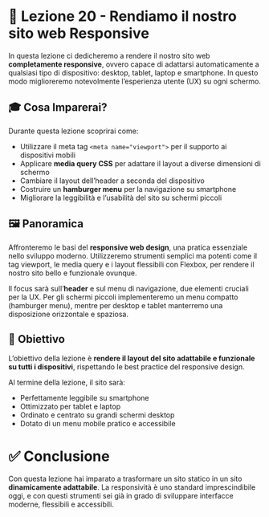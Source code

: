 # 📘 Lezione 20 - Rendiamo il nostro sito web Responsive

In questa lezione ci dedicheremo a rendere il nostro sito web **completamente responsive**, ovvero capace di adattarsi automaticamente a qualsiasi tipo di dispositivo: desktop, tablet, laptop e smartphone. In questo modo miglioreremo notevolmente l’esperienza utente (UX) su ogni schermo.

## 🎓 Cosa Imparerai?

Durante questa lezione scoprirai come:

- Utilizzare il meta tag `<meta name="viewport">` per il supporto ai dispositivi mobili
- Applicare **media query CSS** per adattare il layout a diverse dimensioni di schermo
- Cambiare il layout dell’header a seconda del dispositivo
- Costruire un **hamburger menu** per la navigazione su smartphone
- Migliorare la leggibilità e l’usabilità del sito su schermi piccoli

## 🖼️ Panoramica

Affronteremo le basi del **responsive web design**, una pratica essenziale nello sviluppo moderno. Utilizzeremo strumenti semplici ma potenti come il tag viewport, le media query e i layout flessibili con Flexbox, per rendere il nostro sito bello e funzionale ovunque.

Il focus sarà sull’**header** e sul menu di navigazione, due elementi cruciali per la UX. Per gli schermi piccoli implementeremo un menu compatto (hamburger menu), mentre per desktop e tablet manterremo una disposizione orizzontale e spaziosa.

## 🎯 Obiettivo

L’obiettivo della lezione è **rendere il layout del sito adattabile e funzionale su tutti i dispositivi**, rispettando le best practice del responsive design.

Al termine della lezione, il sito sarà:

- Perfettamente leggibile su smartphone
- Ottimizzato per tablet e laptop
- Ordinato e centrato su grandi schermi desktop
- Dotato di un menu mobile pratico e accessibile

# ✅ Conclusione

Con questa lezione hai imparato a trasformare un sito statico in un sito **dinamicamente adattabile**. La responsività è uno standard imprescindibile oggi, e con questi strumenti sei già in grado di sviluppare interfacce moderne, flessibili e accessibili.